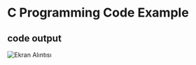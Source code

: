 #  C Programming Code Example
## code output
![Ekran Alıntısı](https://user-images.githubusercontent.com/74559407/160681065-9e5d5b18-fa98-484b-b313-2f900cbb9613.PNG)
